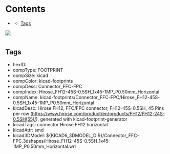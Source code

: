 



Contents
========

* [](#)
	* [Tags](#tags)
  
![][im]
# 

## Tags

- hexID: 
- oompType: FOOTPRINT
- oompSize: kicad
- oompColor: kicad-footprints
- oompDesc: Connector_FFC-FPC
- oompIndex: Hirose_FH12-45S-0.5SH_1x45-1MP_P0.50mm_Horizontal
- oompName: kicad-footprints/Connector_FFC-FPC/Hirose_FH12-45S-0.5SH_1x45-1MP_P0.50mm_Horizontal
- kicadDesc: Hirose FH12, FFC/FPC connector, FH12-45S-0.5SH, 45 Pins per row (https://www.hirose.com/product/en/products/FH12/FH12-24S-0.5SH(55)/), generated with kicad-footprint-generator
- kicadTags: connector Hirose FH12 horizontal
- kicadAttr: smd
- kicad3DModel: ${KICAD6_3DMODEL_DIR}/Connector_FFC-FPC.3dshapes/Hirose_FH12-45S-0.5SH_1x45-1MP_P0.50mm_Horizontal.wrl



[im]: image.png
